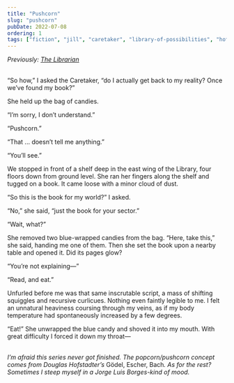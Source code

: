 ```yaml
---
title: "Pushcorn"
slug: "pushcorn"
pubDate: 2022-07-08
ordering: 1
tags: ["fiction", "jill", "caretaker", "library-of-possibilities", "hofstadter"]
---
```


<div class="commentary">
<i>
Previously: <a href="/posts/2022/06/25/librarian/">The Librarian</a>
</i>
</div>

<br />

“<span class="small-caps">So how</span>,” I asked the Caretaker, “do I actually get back to my reality? Once we’ve found my book?”

She held up the bag of candies.

“I’m sorry, I don’t understand.”

“Pushcorn.”

“That ... doesn’t tell me anything.”

“You’ll see.”

We stopped in front of a shelf deep in the east wing of the Library, four floors down from ground level. She ran her fingers along the shelf and tugged on a book. It came loose with a minor cloud of dust.

“So this is the book for my world?” I asked.

“No,” she said, “just the book for your sector.”

“Wait, what?”

She removed two blue-wrapped candies from the bag. “Here, take this,” she said, handing me one of them. Then she set the book upon a nearby table and opened it. Did its pages glow?

“You’re not explaining—”

“Read, and eat.”

Unfurled before me was that same inscrutable script, a mass of shifting squiggles and recursive curlicues. Nothing even faintly legible to me. I felt an unnatural heaviness coursing through my veins, as if my body temperature had spontaneously increased by a few degrees.

“Eat!” She unwrapped the blue candy and shoved it into my mouth. With great difficulty I forced it down my throat—

<br />

<div class="commentary">
<i>
I’m afraid this series never got finished. The popcorn/pushcorn concept comes from Douglas Hofstadter’s </i>Gödel, Escher, Bach<i>. As for the rest? Sometimes I steep myself in a Jorge Luis Borges-kind of mood.
</i>
</div>